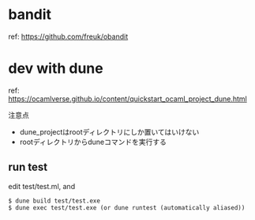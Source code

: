 # bandit
ref: https://github.com/freuk/obandit

# dev with dune
ref: https://ocamlverse.github.io/content/quickstart_ocaml_project_dune.html

注意点
- dune_projectはrootディレクトリにしか置いてはいけない
- rootディレクトリからduneコマンドを実行する

## run test
edit test/test.ml, and
```
$ dune build test/test.exe
$ dune exec test/test.exe (or dune runtest (automatically aliased))
```
